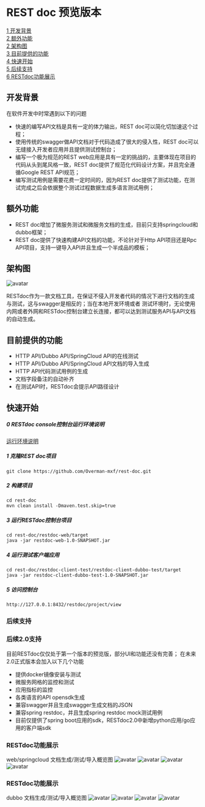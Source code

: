 # REST doc 预览版本
[1 开发背景](#开发背景) <br/>
[2 额外功能](#额外功能) <br/>
[2 架构图](#架构图)<br/>
[3 目前提供的功能](#目前提供的功能)<br/>
[4 快速开始](#快速开始)<br/>
[5 后续支持](#后续支持)<br/>
[6 RESTdoc功能展示](#RESTdoc功能展示)<br/>

## 开发背景
在软件开发中时常遇到以下的问题

- 快速的编写API文档是具有一定的体力输出，REST doc可以简化切加速这个过程；
- 使用传统的swagger做API文档对于代码造成了很大的侵入性，REST doc可以无缝接入开发者应用并且提供测试控制台；
- 编写一个极为规范的REST web应用是具有一定的挑战的，主要体现在项目的代码从头到尾风格一致，REST doc提供了规范化代码设计方案，并且完全遵循Google REST API规范；
- 编写测试用例是需要花费一定时间的，因为REST doc提供了测试功能，在测试完成之后会依据整个测试过程数据生成多语言测试用例；


## 额外功能
- REST doc增加了微服务测试和微服务文档的生成，目前只支持springcloud和dubbo框架；
- REST doc提供了快速构建API文档的功能，不论针对于Http API项目还是Rpc API项目，支持一键导入API并且生成一个半成品的模板；


## 架构图
![avatar](https://raw.githubusercontent.com/Overman-mxf/rest-doc/master/static/img/agent-struct.png)

RESTdoc作为一款文档工具，在保证不侵入开发者代码的情况下进行文档的生成与测试，这与swagger是相反的；当在本地开发环境或者
测试环境时，无论使用内网或者外网和RESTdoc控制台建立长连接，都可以达到测试服务API与API文档的自动生成。


## 目前提供的功能
- HTTP API/Dubbo API/SpringCloud API的在线测试
- HTTP API/Dubbo API/SpringCloud API文档的导入生成
- HTTP API代码测试用例的生成
- 文档字段备注的自动补齐
- 在测试API时，RESTdoc会提示API路径设计


## 快速开始

##### 0 RESTdoc console控制台运行环境说明
[运行环境说明](https://github.com/Overman-mxf/rest-doc/blob/master/runtime_console_env.md)

##### 1 克隆REST doc项目
```
git clone https://github.com/Overman-mxf/rest-doc.git
```

##### 2 构建项目
```
cd rest-doc
mvn clean install -Dmaven.test.skip=true
```

##### 3 运行RESTdoc控制台项目
```
cd rest-doc/restdoc-web/target 
java -jar restdoc-web-1.0-SNAPSHOT.jar
```

##### 4 运行测试客户端应用
```
cd rest-doc/restdoc-client-test/restdoc-client-dubbo-test/target 
java -jar restdoc-client-dubbo-test-1.0-SNAPSHOT.jar
```


##### 5 访问控制台
```
http://127.0.0.1:8432/restdoc/project/view
```
### 后续支持

### 后续2.0支持

目前RESTdoc仅仅处于第一个版本的预览版，部分UI和功能还没有完善；
在未来2.0正式版本会加入以下几个功能
-  提供docker镜像安装与测试
-  微服务网格的监控和测试
-  应用指标的监控
-  各类语言的API opensdk生成
-  兼容swagger并且生成swagger生成文档的JSON
-  兼容spring restdoc，并且生成spring restdoc mock测试用例
-  目前仅提供了spring boot应用的sdk，RESTdoc2.0中新增python应用/go应用的客户端sdk

### RESTdoc功能展示
web/springcloud 文档生成/测试/导入概览图
![avatar](https://github.com/Overman-mxf/rest-doc/blob/master/static/img/httpdoc-overview.png?raw=true)
![avatar](https://github.com/Overman-mxf/rest-doc/blob/master/static/img/http-client.png?raw=true)
![avatar](https://github.com/Overman-mxf/rest-doc/blob/master/static/img/http-test.png?raw=true)
![avatar](https://github.com/Overman-mxf/rest-doc/blob/master/static/img/code-gen.png?raw=true)


### RESTdoc功能展示
dubbo 文档生成/测试/导入概览图
![avatar](https://github.com/Overman-mxf/rest-doc/blob/master/static/img/dubbodoc-overview.png?raw=true)
![avatar](https://github.com/Overman-mxf/rest-doc/blob/master/static/img/dubbo-client.png?raw=true)
![avatar](https://github.com/Overman-mxf/rest-doc/blob/master/static/img/dubbo-test.png?raw=true)
![avatar](https://github.com/Overman-mxf/rest-doc/blob/master/static/img/dubbo-test-result.png?raw=true)
